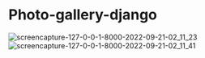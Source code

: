 # Photo-gallery-django
![screencapture-127-0-0-1-8000-2022-09-21-02_11_23](https://user-images.githubusercontent.com/98261745/191461462-4c6a26b4-d8f2-4a71-97b0-df812211922a.png)
![screencapture-127-0-0-1-8000-2022-09-21-02_11_41](https://user-images.githubusercontent.com/98261745/191461544-d52a60bb-0dcc-405a-8df3-1eb16b040974.png)
